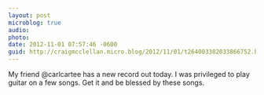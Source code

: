 ```yaml
---
layout: post
microblog: true
audio: 
photo: 
date: 2012-11-01 07:57:46 -0600
guid: http://craigmcclellan.micro.blog/2012/11/01/t264003302033866752.html
---
```

My friend @carlcartee has a new record out today. I was privileged to play guitar on a few songs. Get it and be blessed by these songs.
